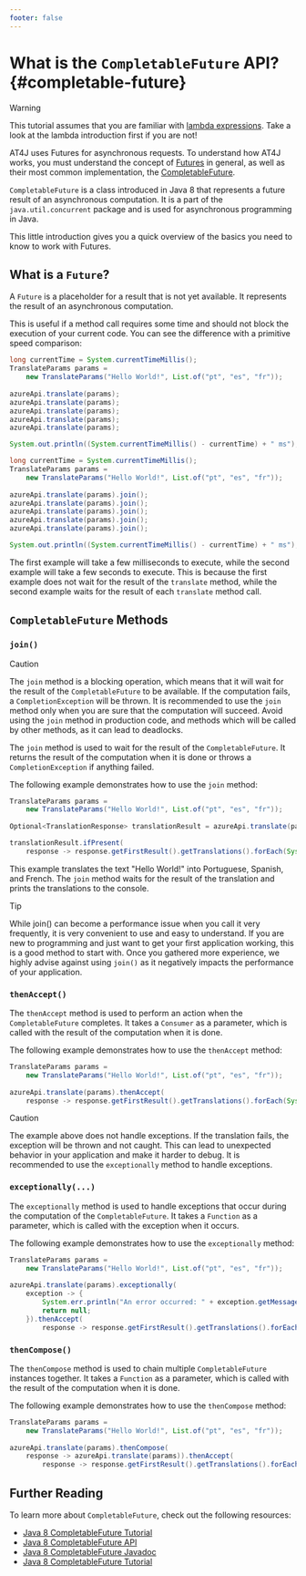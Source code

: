 ```yaml
---
footer: false
---
```


# What is the `CompletableFuture` API? {#completable-future}

> [!WARNING]
>
> This tutorial assumes that you are familiar with [lambda expressions](https://www.w3schools.com/java/java_lambda.asp). Take a look at the lambda introduction first if
> you are not!

AT4J uses Futures for asynchronous requests. To understand how AT4J works,
you must understand the concept of
[Futures](https://docs.oracle.com/javase/8/docs/api/java/util/concurrent/Future.html)
in general, as well as their most common implementation, the
[CompletableFuture](https://docs.oracle.com/javase/8/docs/api/java/util/concurrent/CompletableFuture.html).

`CompletableFuture` is a class introduced in Java 8 that represents a future result of an asynchronous computation.
It is a part of the `java.util.concurrent` package and is used for asynchronous programming in Java.

This little introduction gives you a quick overview of the basics you need to know to work with Futures.

## What is a `Future`?

A `Future` is a placeholder for a result that is not yet available. It represents the result of an asynchronous
computation.

This is useful if a method call requires some time and should not block the execution of your current code. You can see
the difference with a primitive speed comparison:

```java
long currentTime = System.currentTimeMillis();
TranslateParams params =
    new TranslateParams("Hello World!", List.of("pt", "es", "fr"));
    
azureApi.translate(params);
azureApi.translate(params);
azureApi.translate(params);
azureApi.translate(params);
azureApi.translate(params);

System.out.println((System.currentTimeMillis() - currentTime) + " ms");
```

```java
long currentTime = System.currentTimeMillis();
TranslateParams params =
    new TranslateParams("Hello World!", List.of("pt", "es", "fr"));
    
azureApi.translate(params).join();
azureApi.translate(params).join();
azureApi.translate(params).join();
azureApi.translate(params).join();
azureApi.translate(params).join();

System.out.println((System.currentTimeMillis() - currentTime) + " ms");
```

The first example will take a few milliseconds to execute, while the second example will take a few seconds to execute.
This is because the first example does not wait for the result of the `translate` method, while the second example waits
for the result of each `translate` method call.

## `CompletableFuture` Methods

### `join()`

> [!CAUTION]
> The `join` method is a blocking operation, which means that it will wait for the result of the `CompletableFuture` to
> be
> available. If the computation fails, a `CompletionException` will be thrown.
> It is recommended to use the `join` method only when you are sure that the computation will succeed.
> Avoid using the `join` method in production code, and methods which will be called by other methods, as it can lead to
> deadlocks.

The `join` method is used to wait for the result of the `CompletableFuture`. It returns the result of the computation
when it is done or throws a `CompletionException` if anything failed.

The following example demonstrates how to use the `join` method:

```java
TranslateParams params =
    new TranslateParams("Hello World!", List.of("pt", "es", "fr"));
    
Optional<TranslationResponse> translationResult = azureApi.translate(params).join();

translationResult.ifPresent(
    response -> response.getFirstResult().getTranslations().forEach(System.out::println));
```

This example translates the text "Hello World!" into Portuguese, Spanish, and French. The `join` method waits for the
result of the translation and prints the translations to the console.

> [!TIP]
> While join() can become a performance issue when you call it very frequently, it is very convenient to use and easy to
> understand. If you are new to programming and just want to get your first application working, this is a good method to start
> with.
> Once you gathered more experience, we highly advise against using `join()` as it negatively impacts the performance
> of your application.

### `thenAccept()`

The `thenAccept` method is used to perform an action when the `CompletableFuture` completes. It takes a `Consumer` as a
parameter, which is called with the result of the computation when it is done.

The following example demonstrates how to use the `thenAccept` method:

```java
TranslateParams params =
    new TranslateParams("Hello World!", List.of("pt", "es", "fr"));
    
azureApi.translate(params).thenAccept(
    response -> response.getFirstResult().getTranslations().forEach(System.out::println));
```

> [!CAUTION]
> The example above does not handle exceptions. If the translation fails, the exception will be thrown and not caught.
> This can lead to unexpected behavior in your application and make it harder to debug.
> It is recommended to use the `exceptionally` method to handle exceptions.

### `exceptionally(...)`

The `exceptionally` method is used to handle exceptions that occur during the computation of the `CompletableFuture`. It
takes a `Function` as a parameter, which is called with the exception when it occurs.

The following example demonstrates how to use the `exceptionally` method:

```java
TranslateParams params =
    new TranslateParams("Hello World!", List.of("pt", "es", "fr"));
    
azureApi.translate(params).exceptionally(
    exception -> {
        System.err.println("An error occurred: " + exception.getMessage());
        return null;
    }).thenAccept(
        response -> response.getFirstResult().getTranslations().forEach(System.out::println));
```

### `thenCompose()`

The `thenCompose` method is used to chain multiple `CompletableFuture` instances together. It takes a `Function` as a
parameter, which is called with the result of the computation when it is done.

The following example demonstrates how to use the `thenCompose` method:

```java
TranslateParams params =
    new TranslateParams("Hello World!", List.of("pt", "es", "fr"));
    
azureApi.translate(params).thenCompose(
    response -> azureApi.translate(params)).thenAccept(
        response -> response.getFirstResult().getTranslations().forEach(System.out::println));
```

## Further Reading

To learn more about `CompletableFuture`, check out the following resources:

- [Java 8 CompletableFuture Tutorial](https://www.baeldung.com/java-completablefuture)
- [Java 8 CompletableFuture API](https://docs.oracle.com/javase/8/docs/api/java/util/concurrent/CompletableFuture.html)
- [Java 8 CompletableFuture Javadoc](https://docs.oracle.com/javase/8/docs/api/java/util/concurrent/CompletableFuture.html)
- [Java 8 CompletableFuture Tutorial](https://www.callicoder.com/java-8-completablefuture-tutorial/)


